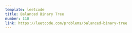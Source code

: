 ```yaml
---
template: leetcode
title: Balanced Binary Tree
number: 110
link: https://leetcode.com/problems/balanced-binary-tree
---
```


